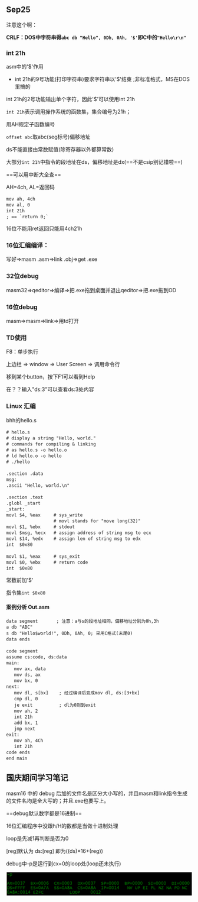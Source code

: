## Sep25

注意这个啊：

**CRLF：DOS中字符串得`abc db "Hello", 0Dh, 0Ah, '$'`即C中的`"Hello\r\n"`**



### int 21h

asm中的'\$'作用

* int 21h的9号功能(打印字符串)要求字符串以'\$'结束  ;非标准格式，MS在DOS里搞的

int 21h的2号功能输出单个字符，因此'\$'可以使用int 21h



`int 21h`表示调用操作系统的函数集，集合编号为21h；

用AH规定子函数编号



`offset abc`取abc(seg标号)偏移地址



ds不能直接由常数赋值(除寄存器以外都算常数)



大部分`int 21h`中指令的段地址在ds，偏移地址是dx(==不是csip别记错啦==)

==可以用中断大全查==



AH=4ch, AL=返回码

```assembly
mov ah, 4ch
mov al, 0
int 21h
; == `return 0;`
```



16位不能用ret返回只能用4ch21h



### 16位汇编编译：

写好$\Longrightarrow$masm .asm$\Longrightarrow$link .obj$\Longrightarrow$get .exe



### 32位debug

masm32$\Longrightarrow$qeditor$\Longrightarrow$编译$\Longrightarrow$把.exe拖到桌面并退出qeditor$\Longrightarrow$把.exe拖到OD

### 16位debug

masm$\Longrightarrow$masm$\Longrightarrow$link$\Longrightarrow$用td打开



### TD使用

F8：单步执行

上边栏 $\Rightarrow$ window $\Rightarrow$ User Screen  $\Rightarrow$ 调用命令行

移到某个button，按下F1可以看到Help

在？？输入"ds:3"可以查看ds:3处内容



### Linux 汇编

bhh的hello.s

```assembly
# hello.s
# display a string "Hello, world." 
# commands for compiling & linking
# as hello.s -o hello.o
# ld hello.o -o hello
# ./hello

.section .data
msg:
.ascii "Hello, world.\n" 

.section .text
.globl _start
_start:
movl $4, %eax     # sys_write
                  # movl stands for "move long(32)"
movl $1, %ebx     # stdout
movl $msg, %ecx   # assign address of string msg to ecx
movl $14, %edx    # assign len of string msg to edx
int  $0x80

movl $1, %eax     # sys_exit
movl $0, %ebx     # return code
int  $0x80
```

常数前加'\$'

指令集`int $0x80`





#### 案例分析 Out.asm

```assembly
data segment       ; 注意：a与s的段地址相同，偏移地址分别为0h,3h
a db "ABC"
s db "Hello$world!", 0Dh, 0Ah, 0; 采用C格式(末尾0)
data ends

code segment
assume cs:code, ds:data
main:
   mov ax, data
   mov ds, ax
   mov bx, 0
next:
   mov dl, s[bx]    ; 经过编译后变成mov dl, ds:[3+bx]
   cmp dl, 0
   je exit          ; dl为0则到exit
   mov ah, 2
   int 21h
   add bx, 1
   jmp next
exit:
   mov ah, 4Ch
   int 21h
code ends
end main
```



## 国庆期间学习笔记

masm16 中的 debug 后加的文件名是区分大小写的，并且masm和link指令生成的文件名均是全大写的；并且.exe也要写上。

==debug默认数字都是16进制==

16位汇编程序中没跟h/H的数都是当做十进制处理



loop是先减1再判断是否为0

[reg]默认为 ds:[reg] 即为((ds)\*16+(reg))



debug中-p是运行到cx=0的loop处(loop还未执行)

![image-20191004103756210](Sep25.assets/image-20191004103756210.png)
